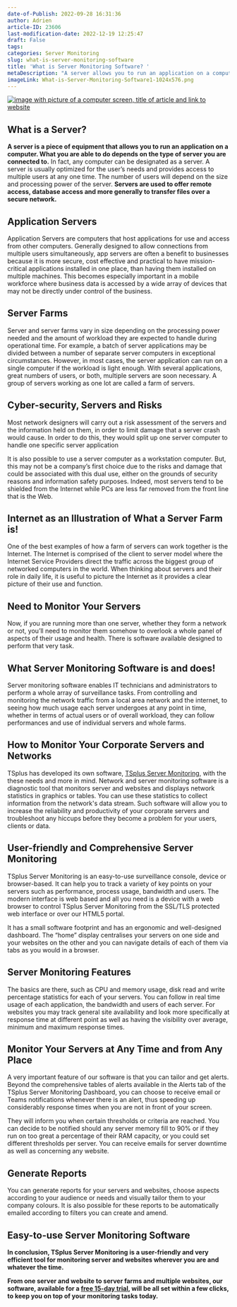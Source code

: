 ```yaml
---
date-of-Publish: 2022-09-28 16:31:36
author: Adrien
article-ID: 23606
last-modification-date: 2022-12-19 12:25:47
draft: False
tags: 
categories: Server Monitoring
slug: what-is-server-monitoring-software
title: 'What is Server Monitoring Software? '
metaDescription: "A server allows you to run an application on a computer. What you are able to do depends on the type of server you are connected to."
imageLink: What-is-Server-Monitoring-Software1-1024x576.png
---
```

[![image with picture of a computer screen, title of article and link to website](/images/What-is-Server-Monitoring-Software1-1024x576.png)](https://tsplus.net/server-monitoring/) 
## What is a Server?


**A server is a piece of equipment that allows you to run an application on a computer. What you are able to do depends on the type of server you are connected to.** In fact, any computer can be designated as a server. A server is usually optimized for the user’s needs and provides access to multiple users at any one time.
The number of users will depend on the size and processing power of the server. **Servers are used to offer remote access, database access and more generally to transfer files over a secure network.**
## Application Servers


Application Servers are computers that host applications for use and access from other computers. Generally designed to allow connections from multiple users simultaneously, app servers are often a benefit to businesses because it is more secure, cost effective and practical to have mission-critical applications installed in one place, than having them installed on multiple machines. This becomes especially important in a mobile workforce where business data is accessed by a wide array of devices that may not be directly under control of the business.


## Server Farms


Server and server farms vary in size depending on the processing power needed and the amount of workload they are expected to handle during operational time. For example, a batch of server applications may be divided between a number of separate server computers in exceptional circumstances. However, in most cases, the server application can run on a single computer if the workload is light enough. With several applications, great numbers of users, or both, multiple servers are soon necessary. A group of servers working as one lot are called a farm of servers.


## Cyber-security, Servers and Risks


Most network designers will carry out a risk assessment of the servers and the information held on them, in order to limit damage that a server crash would cause. In order to do this, they would split up one server computer to handle one specific server application


It is also possible to use a server computer as a workstation computer. But, this may not be a company’s first choice due to the risks and damage that could be associated with this dual use, either on the grounds of security reasons and information safety purposes. Indeed, most servers tend to be shielded from the Internet while PCs are less far removed from the front line that is the Web.


## Internet as an Illustration of What a Server Farm is!


One of the best examples of how a farm of servers can work together is the Internet. The Internet is comprised of the client to server model where the Internet Service Providers direct the traffic across the biggest group of networked computers in the world. When thinking about servers and their role in daily life, it is useful to picture the Internet as it provides a clear picture of their use and function.


## Need to Monitor Your Servers


Now, if you are running more than one server, whether they form a network or not, you’ll need to monitor them somehow to overlook a whole panel of aspects of their usage and health. There is software available designed to perform that very task.


## What Server Monitoring Software is and does!


Server monitoring software enables IT technicians and administrators to perform a whole array of surveillance tasks. From controlling and monitoring the network traffic from a local area network and the internet, to seeing how much usage each server undergoes at any point in time, whether in terms of actual users or of overall workload, they can follow performances and use of individual servers and whole farms.


## How to Monitor Your Corporate Servers and Networks


TSplus has developed its own software, [TSplus Server Monitoring](https://tsplus.net/server-monitoring/), with the these needs and more in mind. Network and server monitoring software is a diagnostic tool that monitors server and websites and displays network statistics in graphics or tables. You can use these statistics to collect information from the network's data stream. Such software will allow you to increase the reliability and productivity of your corporate servers and troubleshoot any hiccups before they become a problem for your users, clients or data.


## User-friendly and Comprehensive Server Monitoring


TSplus Server Monitoring is an easy-to-use surveillance console, device or browser-based. It can help you to track a variety of key points on your servers such as performance, process usage, bandwidth and users. The modern interface is web based and all you need is a device with a web browser to control TSplus Server Monitoring from the SSL/TLS protected web interface or over our HTML5 portal.


It has a small software footprint and has an ergonomic and well-designed dashboard. The “home” display centralises your servers on one side and your websites on the other and you can navigate details of each of them via tabs as you would in a browser.


## Server Monitoring Features


The basics are there, such as CPU and memory usage, disk read and write percentage statistics for each of your servers. You can follow in real time usage of each application, the bandwidth and users of each server. For websites you may track general site availability and look more specifically at response time at different point as well as having the visibility over average, minimum and maximum response times.


## Monitor Your Servers at Any Time and from Any Place


A very important feature of our software is that you can tailor and get alerts. Beyond the comprehensive tables of alerts available in the Alerts tab of the TSplus Server Monitoring Dashboard, you can choose to receive email or Teams notifications whenever there is an alert, thus speeding up considerably response times when you are not in front of your screen.


They will inform you when certain thresholds or criteria are reached. You can decide to be notified should any server memory fill to 90% or if they run on too great a percentage of their RAM capacity, or you could set different thresholds per server. You can receive emails for server downtime as well as concerning any website.


## Generate Reports


You can generate reports for your servers and websites, choose aspects according to your audience or needs and visually tailor them to your company colours. It is also possible for these reports to be automatically emailed according to filters you can create and amend.


## Easy-to-use Server Monitoring Software


**In conclusion, TSplus Server Monitoring is a user-friendly and very efficient tool for monitoring server and websites wherever you are and whatever the time.**


**From one server and website to server farms and multiple websites, our software, available for a [free 15-day trial](https://tsplus.net/download/), will be all set within a few clicks, to keep you on top of your monitoring tasks today.**


